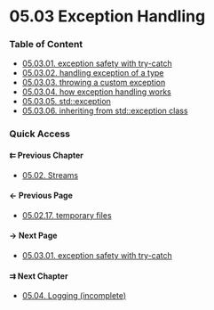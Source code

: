 # 05.03 Exception Handling

### Table of Content

* [05.03.01. exception safety with try-catch](./01.catch.md)
* [05.03.02. handling exception of a type](./02.type.md)
* [05.03.03. throwing a custom exception](./03.throw.md)
* [05.03.04. how exception handling works](./04.handling.md)
* [05.03.05. std::exception](./05.exception.md)
* [05.03.06. inheriting from std::exception class](./06.inherit.md)

### Quick Access

<div class="previous_chapter pagination">

#### &#8647; Previous Chapter

* [05.02. Streams](./../../05.advanced/02.streams/README.md)
</div>

<div class="previous_page pagination">

#### &#8592; Previous Page

* [05.02.17. temporary files](./../../05.advanced/02.streams/17.temporary-files.md)

</div>
<div class="next_page pagination">

#### &#8594; Next Page

* [05.03.01. exception safety with try-catch](./../../05.advanced/03.exception/01.catch.md)

</div>
<div class="next_chapter pagination">

#### &#8649; Next Chapter

* [05.04. Logging &lpar;incomplete&rpar;](./../../05.advanced/04.logging/README.md)

</div>
